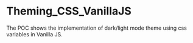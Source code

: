 # Theming_CSS_VanillaJS
The POC shows the implementation of dark/light mode theme using css variables in Vanilla JS.
